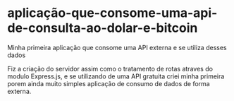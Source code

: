 # aplicação-que-consome-uma-api-de-consulta-ao-dolar-e-bitcoin
Minha primeira aplicação que consome uma API externa e se utiliza desses dados

Fiz a criação do servidor assim como o tratamento de rotas atraves do modulo Express.js, e se utilizando de uma API gratuita criei
minha primeira porem ainda muito simples aplicação de consumo de dados de forma externa.
